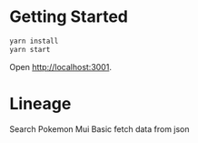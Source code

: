 # Getting Started

```sh
yarn install
yarn start
```

Open [http://localhost:3001](http://localhost:3001).

# Lineage

Search Pokemon Mui Basic fetch data from json
